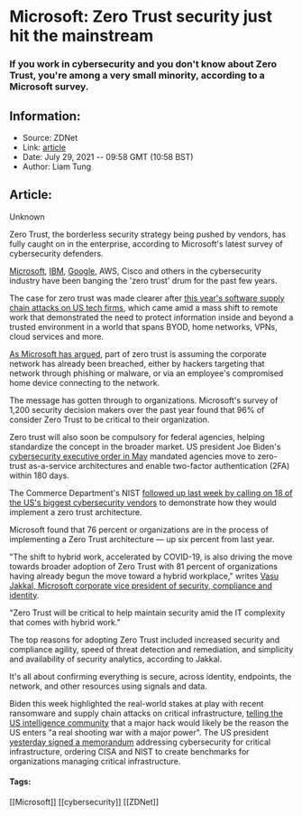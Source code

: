 # Microsoft: Zero Trust security just hit the mainstream
### If you work in cybersecurity and you don't know about Zero Trust, you're among a very small minority, according to a Microsoft survey.

## Information:
+ Source: ZDNet
+ Link: [article](https://www.zdnet.com/article/microsoft-zero-trust-security-just-hit-the-mainstream/)
+ Date: July 29, 2021 -- 09:58 GMT (10:58 BST)
+ Author: Liam Tung


## Article:
Unknown

Zero Trust, the borderless security strategy being pushed by vendors, has fully caught on in the enterprise, according to Microsoft's latest survey of cybersecurity defenders. 

[Microsoft](https://www.zdnet.com/article/microsoft-how-zero-trust-can-protect-against-sophisticated-hacking-attacks/), [IBM](https://www.zdnet.com/article/ibm-adds-zero-trust-capabilities-to-cloud-pak-for-security/), [Google](https://www.zdnet.com/article/google-cloud-rolls-out-new-security-tools-as-threat-landscape-heats-up/), AWS, Cisco and others in the cybersecurity industry have been banging the 'zero trust' drum for the past few years. 

The case for zero trust was made clearer after [this year's software supply chain attacks on US tech firms](https://www.zdnet.com/article/microsoft-solarwinds-attack-took-more-than-1000-engineers-to-create/), which came amid a mass shift to remote work that demonstrated the need to protect information inside and beyond a trusted environment in a world that spans BYOD, home networks, VPNs, cloud services and more.

[As Microsoft has argued](https://www.zdnet.com/article/microsoft-how-zero-trust-can-protect-against-sophisticated-hacking-attacks/), part of zero trust is assuming the corporate network has already been breached, either by hackers targeting that network through phishing or malware, or via an employee's compromised home device connecting to the network.

The message has gotten through to organizations. Microsoft's survey of 1,200 security decision makers over the past year found that 96% of consider Zero Trust to be critical to their organization. 

Zero trust will also soon be compulsory for federal agencies, helping standardize the concept in the broader market. US president Joe Biden's [cybersecurity executive order in May](https://www.zdnet.com/article/biden-signs-order-boosting-us-cyber-posture-saying-incremental-improvements-are-not-enough/) mandated agencies move to zero-trust as-a-service architectures and enable two-factor authentication (2FA) within 180 days. 

The Commerce Department's NIST [followed up last week by calling on 18 of the US's biggest cybersecurity vendors](https://www.nccoe.nist.gov/news/nccoe-announces-technology-collaborators-demonstrate-zero-trust-architectures) to demonstrate how they would implement a zero trust architecture.    






Microsoft found that 76 percent or organizations are in the process of implementing a Zero Trust architecture — up six percent from last year.

"The shift to hybrid work, accelerated by COVID-19, is also driving the move towards broader adoption of Zero Trust with 81 percent of organizations having already begun the move toward a hybrid workplace," writes [Vasu Jakkal, Microsoft corporate vice president of security, compliance and identity](https://www.microsoft.com/security/blog/2021/07/28/zero-trust-adoption-report-how-does-your-organization-compare/).

"Zero Trust will be critical to help maintain security amid the IT complexity that comes with hybrid work."

The top reasons for adopting Zero Trust included increased security and compliance agility, speed of threat detection and remediation, and simplicity and availability of security analytics, according to Jakkal. 

It's all about confirming everything is secure, across identity, endpoints, the network, and other resources using signals and data.

Biden this week highlighted the real-world stakes at play with recent ransomware and supply chain attacks on critical infrastructure, [telling the US intelligence community](https://www.zdnet.com/article/biden-major-cyber-attack-could-lead-to-a-real-shooting-war/) that a major hack would likely be the reason the US enters "a real shooting war with a major power". The US president [yesterday signed a memorandum](https://www.zdnet.com/article/biden-signs-memo-ordering-cisa-and-nist-to-develop-cybersecurity-performance-goals-for-critical-infrastructure/) addressing cybersecurity for critical infrastructure, ordering CISA and NIST to create benchmarks for organizations managing critical infrastructure.





#### Tags:
[[Microsoft]] [[cybersecurity]] [[ZDNet]]
